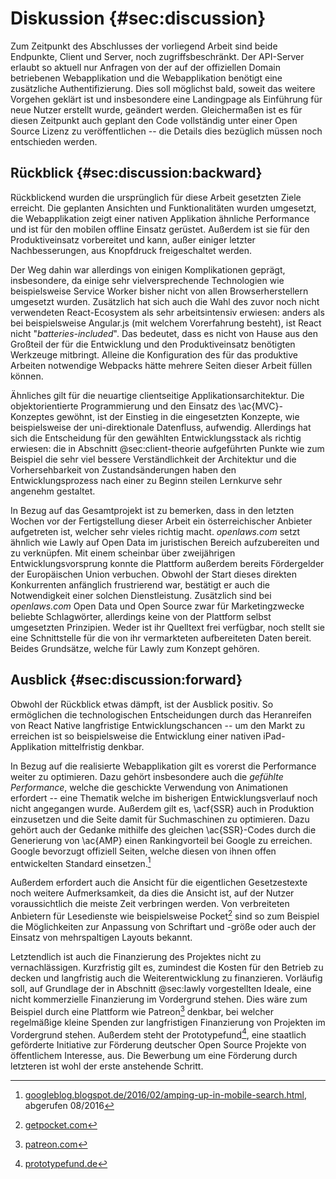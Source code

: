 # Diskussion {#sec:discussion}
Zum Zeitpunkt des Abschlusses der vorliegend Arbeit sind beide Endpunkte, Client und Server, noch zugriffsbeschränkt. Der API-Server erlaubt so aktuell nur Anfragen von der auf der offiziellen Domain betriebenen Webapplikation und die Webapplikation benötigt eine zusätzliche Authentifizierung. Dies soll möglichst bald, soweit das weitere Vorgehen geklärt ist und insbesondere eine Landingpage als Einführung für neue Nutzer erstellt wurde, geändert werden. Gleichermaßen ist es für diesen Zeitpunkt auch geplant den Code vollständig unter einer Open Source Lizenz zu veröffentlichen -- die Details dies bezüglich müssen noch entschieden werden.



## Rückblick {#sec:discussion:backward}
Rückblickend wurden die ursprünglich für diese Arbeit gesetzten Ziele erreicht. Die geplanten Ansichten und Funktionalitäten wurden umgesetzt, die Webapplikation zeigt einer nativen Applikation ähnliche Performance und ist für den mobilen offline Einsatz gerüstet. Außerdem ist sie für den Produktiveinsatz vorbereitet und kann, außer einiger letzter Nachbesserungen, aus Knopfdruck freigeschaltet werden.

Der Weg dahin war allerdings von einigen Komplikationen geprägt, insbesondere, da einige sehr vielversprechende Technologien wie beispielsweise Service Worker bisher nicht von allen Browserherstellern umgesetzt wurden. Zusätzlich hat sich auch die Wahl des zuvor noch nicht verwendeten React-Ecosystem als sehr arbeitsintensiv erwiesen: anders als bei beispielsweise Angular.js (mit welchem Vorerfahrung besteht), ist React nicht "*batteries-included*". Das bedeutet, dass es nicht von Hause aus den Großteil der für die Entwicklung und den Produktiveinsatz benötigten Werkzeuge mitbringt. Alleine die Konfiguration des für das produktive Arbeiten notwendige Webpacks hätte mehrere Seiten dieser Arbeit füllen können.

Ähnliches gilt für die neuartige clientseitige Applikationsarchitektur. Die objektorientierte Programmierung und den Einsatz des \ac{MVC}-Konzeptes gewöhnt, ist der Einstieg in die eingesetzten Konzepte, wie beispielsweise der uni-direktionale Datenfluss, aufwendig. Allerdings hat sich die Entscheidung für den gewählten Entwicklungsstack als richtig erwiesen: die in Abschnitt @sec:client-theorie aufgeführten Punkte wie zum Beispiel die sehr viel bessere Verständlichkeit der Architektur und die Vorhersehbarkeit von Zustandsänderungen haben den Entwicklungsprozess nach einer zu Beginn steilen Lernkurve sehr angenehm gestaltet.

In Bezug auf das Gesamtprojekt ist zu bemerken, dass in den letzten Wochen vor der Fertigstellung dieser Arbeit ein österreichischer Anbieter aufgetreten ist, welcher sehr vieles richtig macht. *openlaws.com* setzt ähnlich wie Lawly auf Open Data im juristischen Bereich aufzubereiten und zu verknüpfen. Mit einem scheinbar über zweijährigen Entwicklungsvorsprung konnte die Plattform außerdem bereits Fördergelder der Europäischen Union verbuchen. Obwohl der Start dieses direkten Konkurrenten anfänglich frustrierend war, bestätigt er auch die Notwendigkeit einer solchen Dienstleistung. Zusätzlich sind bei *openlaws.com* Open Data und Open Source zwar für Marketingzwecke beliebte Schlagwörter, allerdings keine von der Plattform selbst umgesetzten Prinzipien. Weder ist ihr Quelltext frei verfügbar, noch stellt sie eine Schnittstelle für die von ihr vermarkteten aufbereiteten Daten bereit. Beides Grundsätze, welche für Lawly zum Konzept gehören.



## Ausblick {#sec:discussion:forward}
Obwohl der Rückblick etwas dämpft, ist der Ausblick positiv. So ermöglichen die technologischen Entscheidungen durch das Heranreifen von React Native langfristige Entwicklungschancen -- um den Markt zu erreichen ist so beispielsweise die Entwicklung einer nativen iPad-Applikation mittelfristig denkbar.

In Bezug auf die realisierte Webapplikation gilt es vorerst die Performance weiter zu optimieren. Dazu gehört insbesondere auch die *gefühlte Performance*, welche die geschickte Verwendung von Animationen erfordert -- eine Thematik welche im bisherigen Entwicklungsverlauf noch nicht angegangen wurde. Außerdem gilt es, \acf{SSR} auch in Produktion einzusetzen und die Seite damit für Suchmaschinen zu optimieren. Dazu gehört auch der Gedanke mithilfe des gleichen \ac{SSR}-Codes durch die Generierung von \ac{AMP} einen Rankingvorteil bei Google zu erreichen. Google bevorzugt offiziell Seiten, welche diesen von ihnen offen entwickelten Standard einsetzen.[^makethewebgreatagain]

[^makethewebgreatagain]: [googleblog.blogspot.de/2016/02/amping-up-in-mobile-search.html](https://googleblog.blogspot.de/2016/02/amping-up-in-mobile-search.html), abgerufen 08/2016

Außerdem erfordert auch die Ansicht für die eigentlichen Gesetzestexte noch weitere Aufmerksamkeit, da dies die Ansicht ist, auf der Nutzer voraussichtlich die meiste Zeit verbringen werden. Von verbreiteten Anbietern für Lesedienste wie beispielsweise Pocket[^pocket] sind so zum Beispiel die Möglichkeiten zur Anpassung von Schriftart und -größe oder auch der Einsatz von mehrspaltigen Layouts bekannt.

[^pocket]: [getpocket.com](https://getpocket.com)

Letztendlich ist auch die Finanzierung des Projektes nicht zu vernachlässigen. Kurzfristig gilt es, zumindest die Kosten für den Betrieb zu decken und langfristig auch die Weiterentwicklung zu finanzieren. Vorläufig soll, auf Grundlage der in Abschnitt @sec:lawly vorgestellten Ideale, eine nicht kommerzielle Finanzierung im Vordergrund stehen. Dies wäre zum Beispiel durch eine Plattform wie Patreon[^buymeacookie] denkbar, bei welcher regelmäßige kleine Spenden zur langfristigen Finanzierung von Projekten im Vordergrund stehen. Außerdem steht der Prototypefund[^fundmebig], eine staatlich geförderte Initiative zur Förderung deutscher Open Source Projekte von öffentlichem Interesse, aus. Die Bewerbung um eine Förderung durch letzteren ist wohl der erste anstehende Schritt.

[^buymeacookie]: [patreon.com](https://www.patreon.com/)

[^fundmebig]: [prototypefund.de](https://prototypefund.de)
